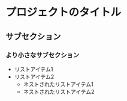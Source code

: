# プロジェクトのタイトル
## サブセクション
### より小さなサブセクション

- リストアイテム1
- リストアイテム2
    - ネストされたリストアイテム1
    - ネストされたリストアイテム2
